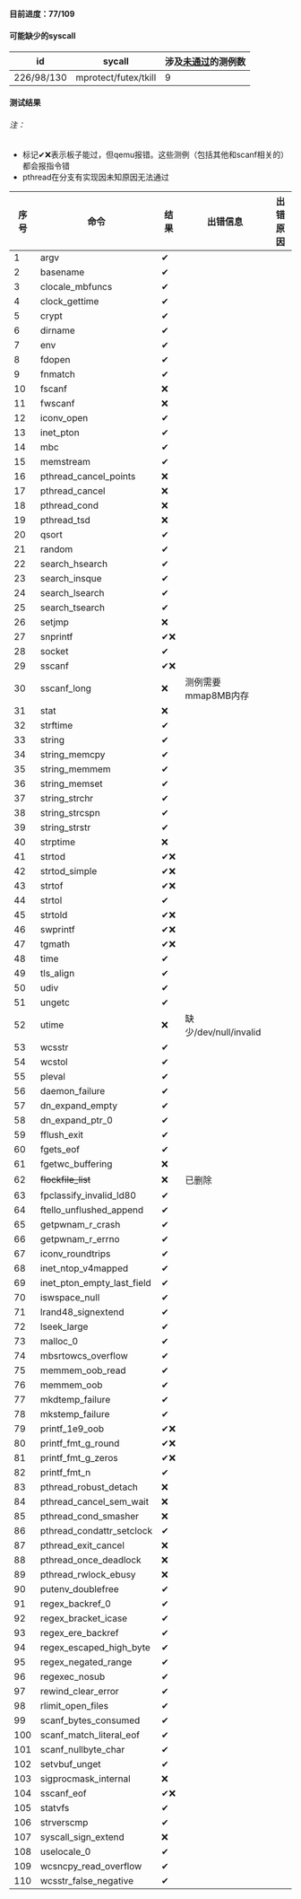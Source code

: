 #### 目前进度：77/109

#### 可能缺少的syscall

| id         | sycall               | 涉及<u>未通过</u>的测例数 |
| ---------- | -------------------- | ------------------------- |
| 226/98/130 | mprotect/futex/tkill | 9                         |

#### 测试结果

###### 注：

- 标记✔❌表示板子能过，但qemu报错。这些测例（包括其他和scanf相关的）都会报指令错
- pthread在分支有实现因未知原因无法通过

| 序号 | 命令                       | 结果 | 出错信息              | 出错原因 |
| ---- | -------------------------- | ---- | --------------------- | -------- |
| 1    | argv                       | ✔    |                       |          |
| 2    | basename                   | ✔    |                       |          |
| 3    | clocale_mbfuncs            | ✔    |                       |          |
| 4    | clock_gettime              | ✔    |                       |          |
| 5    | crypt                      | ✔    |                       |          |
| 6    | dirname                    | ✔    |                       |          |
| 7    | env                        | ✔    |                       |          |
| 8    | fdopen                     | ✔    |                       |          |
| 9    | fnmatch                    | ✔    |                       |          |
| 10   | fscanf                     | ❌    |                       |          |
| 11   | fwscanf                    | ❌    |                       |          |
| 12   | iconv_open                 | ✔    |                       |          |
| 13   | inet_pton                  | ✔    |                       |          |
| 14   | mbc                        | ✔    |                       |          |
| 15   | memstream                  | ✔    |                       |          |
| 16   | pthread_cancel_points      | ❌    |                       |          |
| 17   | pthread_cancel             | ❌    |                       |          |
| 18   | pthread_cond               | ❌    |                       |          |
| 19   | pthread_tsd                | ❌    |                       |          |
| 20   | qsort                      | ✔    |                       |          |
| 21   | random                     | ✔    |                       |          |
| 22   | search_hsearch             | ✔    |                       |          |
| 23   | search_insque              | ✔    |                       |          |
| 24   | search_lsearch             | ✔    |                       |          |
| 25   | search_tsearch             | ✔    |                       |          |
| 26   | setjmp                     | ❌    |                       |          |
| 27   | snprintf                   | ✔❌   |                       |          |
| 28   | socket                     | ✔    |                       |          |
| 29   | sscanf                     | ✔❌   |                       |          |
| 30   | sscanf_long                | ❌    | 测例需要mmap8MB内存   |          |
| 31   | stat                       | ❌    |                       |          |
| 32   | strftime                   | ✔    |                       |          |
| 33   | string                     | ✔    |                       |          |
| 34   | string_memcpy              | ✔    |                       |          |
| 35   | string_memmem              | ✔    |                       |          |
| 36   | string_memset              | ✔    |                       |          |
| 37   | string_strchr              | ✔    |                       |          |
| 38   | string_strcspn             | ✔    |                       |          |
| 39   | string_strstr              | ✔    |                       |          |
| 40   | strptime                   | ❌    |                       |          |
| 41   | strtod                     | ✔❌   |                       |          |
| 42   | strtod_simple              | ✔❌   |                       |          |
| 43   | strtof                     | ✔❌   |                       |          |
| 44   | strtol                     | ✔    |                       |          |
| 45   | strtold                    | ✔❌   |                       |          |
| 46   | swprintf                   | ✔❌   |                       |          |
| 47   | tgmath                     | ✔❌   |                       |          |
| 48   | time                       | ✔    |                       |          |
| 49   | tls_align                  | ✔    |                       |          |
| 50   | udiv                       | ✔    |                       |          |
| 51   | ungetc                     | ✔    |                       |          |
| 52   | utime                      | ❌    | 缺少/dev/null/invalid |          |
| 53   | wcsstr                     | ✔    |                       |          |
| 54   | wcstol                     | ✔    |                       |          |
| 55   | pleval                     | ✔    |                       |          |
| 56   | daemon_failure             | ✔    |                       |          |
| 57   | dn_expand_empty            | ✔    |                       |          |
| 58   | dn_expand_ptr_0            | ✔    |                       |          |
| 59   | fflush_exit                | ✔    |                       |          |
| 60   | fgets_eof                  | ✔    |                       |          |
| 61   | fgetwc_buffering           | ❌    |                       |          |
| 62   | ~~flockfile_list~~         | ❌    | 已删除                |          |
| 63   | fpclassify_invalid_ld80    | ✔    |                       |          |
| 64   | ftello_unflushed_append    | ✔    |                       |          |
| 65   | getpwnam_r_crash           | ✔    |                       |          |
| 66   | getpwnam_r_errno           | ✔    |                       |          |
| 67   | iconv_roundtrips           | ✔    |                       |          |
| 68   | inet_ntop_v4mapped         | ✔    |                       |          |
| 69   | inet_pton_empty_last_field | ✔    |                       |          |
| 70   | iswspace_null              | ✔    |                       |          |
| 71   | lrand48_signextend         | ✔    |                       |          |
| 72   | lseek_large                | ✔    |                       |          |
| 73   | malloc_0                   | ✔    |                       |          |
| 74   | mbsrtowcs_overflow         | ✔    |                       |          |
| 75   | memmem_oob_read            | ✔    |                       |          |
| 76   | memmem_oob                 | ✔    |                       |          |
| 77   | mkdtemp_failure            | ✔    |                       |          |
| 78   | mkstemp_failure            | ✔    |                       |          |
| 79   | printf_1e9_oob             | ✔❌   |                       |          |
| 80   | printf_fmt_g_round         | ✔❌   |                       |          |
| 81   | printf_fmt_g_zeros         | ✔❌   |                       |          |
| 82   | printf_fmt_n               | ✔    |                       |          |
| 83   | pthread_robust_detach      | ❌    |                       |          |
| 84   | pthread_cancel_sem_wait    | ❌    |                       |          |
| 85   | pthread_cond_smasher       | ❌    |                       |          |
| 86   | pthread_condattr_setclock  | ✔    |                       |          |
| 87   | pthread_exit_cancel        | ❌    |                       |          |
| 88   | pthread_once_deadlock      | ❌    |                       |          |
| 89   | pthread_rwlock_ebusy       | ❌    |                       |          |
| 90   | putenv_doublefree          | ✔    |                       |          |
| 91   | regex_backref_0            | ✔    |                       |          |
| 92   | regex_bracket_icase        | ✔    |                       |          |
| 93   | regex_ere_backref          | ✔    |                       |          |
| 94   | regex_escaped_high_byte    | ✔    |                       |          |
| 95   | regex_negated_range        | ✔    |                       |          |
| 96   | regexec_nosub              | ✔    |                       |          |
| 97   | rewind_clear_error         | ✔    |                       |          |
| 98   | rlimit_open_files          | ✔    |                       |          |
| 99   | scanf_bytes_consumed       | ✔    |                       |          |
| 100  | scanf_match_literal_eof    | ✔    |                       |          |
| 101  | scanf_nullbyte_char        | ✔    |                       |          |
| 102  | setvbuf_unget              | ✔    |                       |          |
| 103  | sigprocmask_internal       | ❌    |                       |          |
| 104  | sscanf_eof                 | ✔❌   |                       |          |
| 105  | statvfs                    | ✔    |                       |          |
| 106  | strverscmp                 | ✔    |                       |          |
| 107  | syscall_sign_extend        | ❌    |                       |          |
| 108  | uselocale_0                | ✔    |                       |          |
| 109  | wcsncpy_read_overflow      | ✔    |                       |          |
| 110  | wcsstr_false_negative      | ✔    |                       |          |